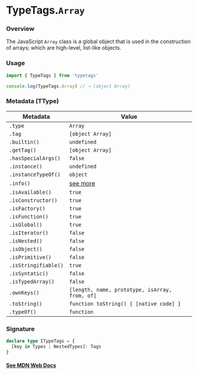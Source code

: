 # TypeTags.`Array`

### Overview

The JavaScript `Array` class is a global object that is used in the construction of arrays; which are high-level, list-like objects.

### Usage

```js
import { TypeTags } from 'typetags'

console.log(TypeTags.Array) // → [object Array]
```

### Metadata (TType)

| Metadata             | Value                                          |
| -------------------- | ---------------------------------------------- |
| `.type`              | `Array`                                        |
| `.tag`               | `[object Array]`                               |
| `.builtin()`         | `undefined`                                    |
| `.getTag()`          | `[object Array]`                               |
| `.hasSpecialArgs()`  | `false`                                        |
| `.instance()`        | `undefined`                                    |
| `.instanceTypeOf()`  | `object`                                       |
| `.info()`            | [see more]()                                   |
| `.isAvailable()`     | `true`                                         |
| `.isConstructor()`   | `true`                                         |
| `.isFactory()`       | `true`                                         |
| `.isFunction()`      | `true`                                         |
| `.isGlobal()`        | `true`                                         |
| `.isIterator()`      | `false`                                        |
| `.isNested()`        | `false`                                        |
| `.isObject()`        | `false`                                        |
| `.isPrimitive()`     | `false`                                        |
| `.isStringifiable()` | `true`                                         |
| `.isSyntatic()`      | `false`                                        |
| `.isTypedArray()`    | `false`                                        |
| `.ownKeys()`         | `[length, name, prototype, isArray, from, of]` |
| `.toString()`        | `function toString() { [native code] }`        |
| `.typeOf()`          | `function`                                     |

### Signature

```ts
declare type ITypeTags = {
  [key in Types | NestedTypes]: Tags
}
```

#### [See MDN Web Docs](https://developer.mozilla.org/en-US/docs/Web/JavaScript/Reference/Global_Objects/Array)
